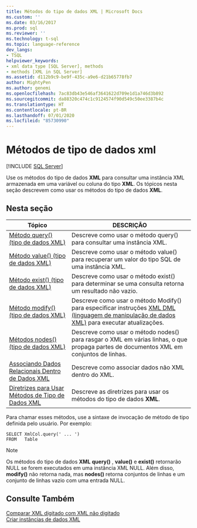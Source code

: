 ```yaml
---
title: Métodos do tipo de dados XML | Microsoft Docs
ms.custom: ''
ms.date: 03/16/2017
ms.prod: sql
ms.reviewer: ''
ms.technology: t-sql
ms.topic: language-reference
dev_langs:
- TSQL
helpviewer_keywords:
- xml data type [SQL Server], methods
- methods [XML in SQL Server]
ms.assetid: d112b9c9-be9f-435c-a9e6-d21b65778fb7
author: MightyPen
ms.author: genemi
ms.openlocfilehash: 7ac83db43e546af3641622d709e1d1a746d3b892
ms.sourcegitcommit: da88320c474c1c9124574f90d549c50ee3387b4c
ms.translationtype: HT
ms.contentlocale: pt-BR
ms.lasthandoff: 07/01/2020
ms.locfileid: "85730990"
---
```

# <a name="xml-data-type-methods"></a>Métodos de tipo de dados xml
[!INCLUDE [SQL Server](../../includes/applies-to-version/sqlserver.md)]

  Use os métodos do tipo de dados **XML** para consultar uma instância XML armazenada em uma variável ou coluna do tipo **XML**. Os tópicos nesta seção descrevem como usar os métodos do tipo de dados **XML**.  
  
## <a name="in-this-section"></a>Nesta seção  
  
|Tópico|DESCRIÇÃO|  
|-----------|-----------------|  
|[Método query&#40;&#41; &#40;tipo de dados XML&#41;](../../t-sql/xml/query-method-xml-data-type.md)|Descreve como usar o método query() para consultar uma instância XML.|  
|[Método value&#40;&#41; &#40;tipo de dados XML&#41;](../../t-sql/xml/value-method-xml-data-type.md)|Descreve como usar o método value() para recuperar um valor do tipo SQL de uma instância XML.|  
|[Método exist&#40;&#41; &#40;tipo de dados XML&#41;](../../t-sql/xml/exist-method-xml-data-type.md)|Descreve como usar o método exist() para determinar se uma consulta retorna um resultado não vazio.|  
|[Método modify&#40;&#41; &#40;tipo de dados XML&#41;](../../t-sql/xml/modify-method-xml-data-type.md)|Descreve como usar o método Modify() para especificar instruções [XML DML &#40;linguagem de manipulação de dados XML&#41;](../../t-sql/xml/xml-data-modification-language-xml-dml.md) para executar atualizações.|  
|[Métodos nodes&#40;&#41; &#40;tipo de dados XML&#41;](../../t-sql/xml/nodes-method-xml-data-type.md)|Descreve como usar o método nodes() para rasgar o XML em várias linhas, o que propaga partes de documentos XML em conjuntos de linhas.|  
|[Associando Dados Relacionais Dentro de Dados XML](../../t-sql/xml/binding-relational-data-inside-xml-data.md)|Descreve como associar dados não XML dentro do XML.|  
|[Diretrizes para Usar Métodos de Tipo de Dados XML](../../t-sql/xml/guidelines-for-using-xml-data-type-methods.md)|Descreve as diretrizes para usar os métodos do tipo de dados **XML**.|  
  
 Para chamar esses métodos, use a sintaxe de invocação de método de tipo definida pelo usuário. Por exemplo:  
  
```  
SELECT XmlCol.query(' ... ')  
FROM   Table  
```  
  
> [!NOTE]  
>  Os métodos do tipo de dados **XML** **query()** , **value()** e **exist()** retornarão NULL se forem executados em uma instância XML NULL. Além disso, **modify()** não retorna nada, mas **nodes()** retorna conjuntos de linhas e um conjunto de linhas vazio com uma entrada NULL.  
  
## <a name="see-also"></a>Consulte Também  
 [Comparar XML digitado com XML não digitado](../../relational-databases/xml/compare-typed-xml-to-untyped-xml.md)   
 [Criar instâncias de dados XML](../../relational-databases/xml/create-instances-of-xml-data.md)  
  
  
